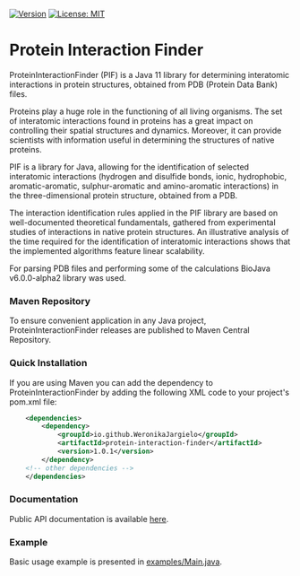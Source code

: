 [![Version](http://img.shields.io/badge/version-1.0.1-blue.svg?style=flat)](https://search.maven.org/artifact/io.github.WeronikaJargielo/protein-interaction-finder/1.0.1/jar)
[![License: MIT](https://img.shields.io/badge/License-MIT-yellow.svg)](https://github.com/WeronikaJargielo/protein-interaction-finder/blob/master/LICENSE)


# Protein Interaction Finder

ProteinInteractionFinder (PIF) is a Java 11 library for determining interatomic interactions in protein structures, obtained from PDB (Protein Data Bank) files.

Proteins play a huge role in the functioning of all living organisms.
The set of interatomic interactions found in proteins has a great impact on controlling their spatial structures and dynamics. Moreover, it can provide scientists with information useful in determining the structures of native proteins.

PIF is a library for Java, allowing for the identification of selected interatomic interactions (hydrogen and disulfide bonds, ionic, hydrophobic, aromatic-aromatic, sulphur-aromatic and amino-aromatic interactions) in the three-dimensional protein structure, obtained from a PDB.

The interaction identification rules applied in the PIF library are based on well-documented theoretical fundamentals, gathered from experimental studies of interactions in native protein structures.
An illustrative analysis of the time required for the identification of interatomic interactions shows that the implemented algorithms feature linear scalability.

For parsing PDB files and performing some of the calculations BioJava v6.0.0-alpha2 library was used.


### Maven Repository
To ensure convenient application in any Java project, ProteinInteractionFinder releases are published to Maven Central Repository.


### Quick Installation

If you are using Maven you can add the dependency to ProteinInteractionFinder by adding the following XML code to your project's pom.xml file:

```xml
    <dependencies>
        <dependency>
            <groupId>io.github.WeronikaJargielo</groupId>
            <artifactId>protein-interaction-finder</artifactId>
            <version>1.0.1</version>
        </dependency>
    <!-- other dependencies -->
    </dependencies>
```


### Documentation
Public API documentation is available [here](https://weronikajargielo.github.io/protein-interaction-finder/).


### Example

Basic usage example is presented in [examples/Main.java](https://github.com/WeronikaJargielo/protein-interaction-finder/blob/master/examples/Main.java).
